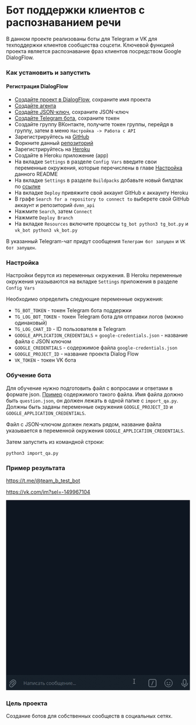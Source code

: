# Бот поддержки клиентов с распознаванием речи

В данном проекте реализованы боты для Telegram и VK для техподдержки клиентов сообщества соцсети. Ключевой функцией проекта является распознавание фраз клиентов посредством Google DialogFlow.

### Как установить и запустить
#### Регистрация DialogFlow
- [Создайте проект в DialogFlow](https://cloud.google.com/dialogflow/docs/quick/setup), сохраните имя проекта
- [Создайте агента](https://cloud.google.com/dialogflow/docs/quick/build-agent)
- [Создайте JSON-ключ](https://cloud.google.com/docs/authentication/getting-started), сохраните JSON-ключ
- [Создайте Telegram бота](https://telegram.me/BotFather), сохраните токен
- Создайте группу ВКонтакте, получите токен группы, перейдя в группу, затем в меню `Настройка -> Работа с API`
- Зарегистрируйтесь на [GitHub](https://github.com)
- Форкните данный [репозиторий](https://github.com/killla/support-bot)
- Зарегистрируйтесь на [Heroku](https://id.heroku.com/login)
- Создайте в Heroku приложение (app)
- На вкладке `Settings` в разделе `Config Vars` введите свои переменные окружения, которые перечислены в главе [Настройка](#настройка) данного README
- На вкладке `Settings` в разделе `Buildpacks` добавьте новый билдпак по [ссылке](https://github.com/gerywahyunugraha/heroku-google-application-credentials-buildpack) 
- На вкладке `Deploy` привяжите свой аккаунт GitHub к аккаунту Heroku
- В графе `Search for a repository to connect to` выберете свой GitHub аккаунт и репозиторий `dvmn_api`
- Нажмите `Search`, затем `Connect`
- Нажмите `Deploy Branch`
- На вкладке `Resources` включите процессы `tg_bot python3 tg_bot.py` и `vk_bot python3 vk_bot.py`

В указанный Telegram-чат придут сообщения `Телеграм бот запущен` и `VK бот запущен`.

### Настройка

Настройки берутся из переменных окружения. В Heroku переменные окружения указываются на вкладке `Settings` приложения в разделе `Config Vars`

Необходимо определить следующие переменные окружения:
- `TG_BOT_TOKEN` - токен Telegram бота поддержки
- `TG_LOG_BOT_TOKEN` - токен Telegram бота для отправки логов (можно одинаковый)
- `TG_LOG_CHAT_ID` - ID пользователя в Telegram
- `GOOGLE_APPLICATION_CREDENTIALS` = `google-credentials.json` - название файла с JSON ключом
- `GOOGLE_CREDENTIALS` - содержимое файла `google-credentials.json`
- `GOOGLE_PROJECT_ID` - название проекта Dialog Flow
- `VK_TOKEN` - токен VK бота

### Обучение бота
Для обучение нужно подготовить файл с вопросами и ответами в формате json. 
[Пример](https://dvmn.org/filer/canonical/1556745451/104/) содержимого такого файла.
Имя файла должно быть `question.json`, он должен лежать в одной папке с `import_qa.py`.
Должны быть заданы переменные окружения `GOOGLE_PROJECT_ID` и `GOOGLE_APPLICATION_CREDENTIALS`.

Файл с JSON-ключом должен лежать рядом, название файла указывается в переменной окружения `GOOGLE_APPLICATION_CREDENTIALS`.

Затем запустить из командной строки:
```
python3 import_qa.py
```

### Пример результата
https://t.me/@team_b_test_bot

https://vk.com/im?sel=-149967104

![Telegram бот](telegram-example.gif)

### Цель проекта
Создание ботов для собственных сообществ в социальных сетях.